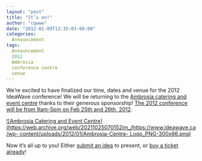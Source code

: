 ```yaml
---
layout: "post"
title: "It’s on!"
author: "cqwww"
date: "2012-01-09T13:35:03-08:00"
categories:
  Announcement
tags: 
  Announcement
  2012
  Ambrosia
  conference centre
  venue
---
```


We’re excited to have finalized our time, dates and venue for the 2012
IdeaWave conference! We will be returning to the [Ambrosia catering and event
centre](https://web.archive.org/web/20211025070152/http://www.ambrosiacatering.ca/ambrosia_conference_centre_contact.shtml)
thanks to their generous sponsorship! [The 2012 conference will be from
9am-5pm on Feb 25th and 26th,
2012](https://web.archive.org/web/20211025070152/https://www.ideawave.ca/2012-conference/).

[![Ambrosia Catering and Event
Centre](https://web.archive.org/web/20211025070152im_/https://www.ideawave.ca/wp-
content/uploads/2012/01/Ambrosia-Centre-
Logo_PNG-300x86.png)](https://web.archive.org/web/20211025070152/http://www.ambrosiacatering.ca/)

Now it’s all up to you! Either [submit an
idea](https://web.archive.org/web/20211025070152/https://www.ideawave.ca/2012-conference/submissions/)
to present, or [buy a ticket
already](https://web.archive.org/web/20211025070152/https://www.ideawave.ca/2012-conference/register/)!


[//]: # (Retrieved from https://web.archive.org/web/20210926183120/https://www.ideawave.ca/its-on/)